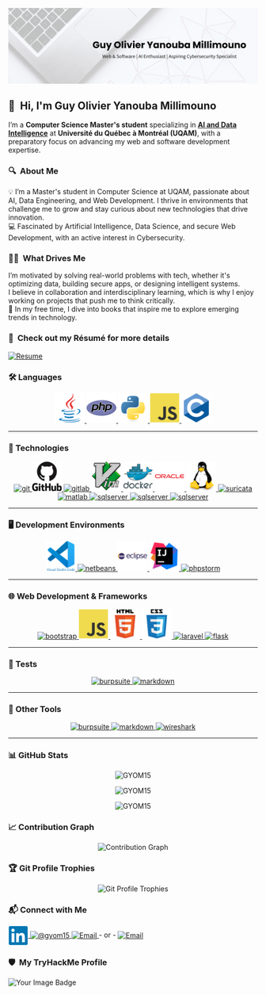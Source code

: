 ![Guy Olivier Yanouba Millimouno Banner](docs/banner.png)

## 👋 &nbsp;Hi, I'm Guy Olivier Yanouba Millimouno
I’m a **Computer Science Master's student** specializing in [**AI and Data Intelligence**](https://etudier.uqam.ca/programme?code=1919) at **Université du Québec à Montréal (UQAM)**, with a preparatory focus on advancing my web and software development expertise.


### 🔍 &nbsp;About Me

💡 I’m a Master's student in Computer Science at UQAM, passionate about AI, Data Engineering, and Web Development.
I thrive in environments that challenge me to grow and stay curious about new technologies that drive innovation.  
💻 Fascinated by Artificial Intelligence, Data Science, and secure Web Development, with an active interest in Cybersecurity. 

### 🧑‍💻 &nbsp;What Drives Me
I’m motivated by solving real-world problems with tech, whether it's optimizing data, building secure apps, or designing intelligent systems.  
I believe in collaboration and interdisciplinary learning, which is why I enjoy working on projects that push me to think critically.  
📘 In my free time, I dive into books that inspire me to explore emerging trends in technology.
### 📄 &nbsp;Check out my Résumé for more details
<a href="docs/gyom-15-resume.pdf">
    <img align="center" src="https://img.shields.io/badge/Resume-Download-blue?style=for-the-badge" alt="Resume" height="40" />
</a>

### 🛠️ Languages
<p align="center">
  <a href="https://www.java.com" target="_blank" rel="noreferrer"> 
    <img src="https://raw.githubusercontent.com/devicons/devicon/master/icons/java/java-original.svg" alt="java" width="60" height="60"/> 
  </a> 
  <a href="https://www.php.net/" target="_blank" rel="noreferrer"> 
    <img src="https://raw.githubusercontent.com/devicons/devicon/master/icons/php/php-original.svg" alt="php" width="60" height="60"/> 
  </a> 
  <a href="https://www.python.org" target="_blank" rel="noreferrer"> 
    <img src="https://raw.githubusercontent.com/devicons/devicon/master/icons/python/python-original.svg" alt="python" width="60" height="60"/> 
  </a> 
  <a href="https://developer.mozilla.org/en-US/docs/Web/JavaScript" target="_blank" rel="noreferrer"> 
    <img src="https://raw.githubusercontent.com/devicons/devicon/master/icons/javascript/javascript-original.svg" alt="javascript" width="60" height="60"/> 
  </a> 
  <a href="https://www.cprogramming.com/" target="_blank" rel="noreferrer"> 
    <img src="https://raw.githubusercontent.com/devicons/devicon/master/icons/c/c-original.svg" alt="c" width="60" height="60"/> 
  </a> 
</p>

---

### 🔧 Technologies
<p align="center">
  <a href="https://git-scm.com/" target="_blank" rel="noreferrer"> 
    <img src="https://www.vectorlogo.zone/logos/git-scm/git-scm-icon.svg" alt="git" width="60" height="60"/> 
  </a> 
  <a href="https://github.com/" target="_blank" rel="noreferrer"> 
    <img src="https://raw.githubusercontent.com/devicons/devicon/master/icons/github/github-original-wordmark.svg" alt="github" width="60" height="60"/> 
  </a> 
  <a href="https://about.gitlab.com/" target="_blank" rel="noreferrer"> 
    <img src="https://www.vectorlogo.zone/logos/gitlab/gitlab-icon.svg" alt="gitlab" width="60" height="60"/> 
  </a> 
  <a href="https://www.vim.org/" target="_blank" rel="noreferrer"> 
    <img src="https://raw.githubusercontent.com/devicons/devicon/master/icons/vim/vim-original.svg" alt="vim" width="60" height="60"/> 
  </a> 
  <a href="https://www.docker.com/" target="_blank" rel="noreferrer"> 
    <img src="https://raw.githubusercontent.com/devicons/devicon/master/icons/docker/docker-original-wordmark.svg" alt="docker" width="60" height="60"/> 
  </a> 
  <a href="https://www.oracle.com/database/technologies/" target="_blank" rel="noreferrer"> 
    <img src="https://raw.githubusercontent.com/devicons/devicon/master/icons/oracle/oracle-original.svg" alt="oracle" width="60" height="60"/> 
  </a> 
  <a href="https://www.linux.org/" target="_blank" rel="noreferrer"> 
    <img src="https://raw.githubusercontent.com/devicons/devicon/master/icons/linux/linux-original.svg" alt="linux" width="60" height="60"/> 
  </a> 
  <a href="https://suricata.io/" target="_blank" rel="noreferrer"> 
    <img src="https://suricata.io/wp-content/uploads/2023/09/Logo-Suricata-vert-whitetype-R.png" alt="suricata" width="60" height="60"/> 
  </a> 
  <a href="https://www.mathworks.com/products/matlab.html" target="_blank" rel="noreferrer"> 
    <img src="https://upload.wikimedia.org/wikipedia/commons/2/21/Matlab_Logo.png" alt="matlab" width="60" height="60"/> 
  </a> 
  <a href="https://www.microsoft.com/en-us/sql-server/" target="_blank" rel="noreferrer"> 
    <img src="https://www.svgrepo.com/show/303229/microsoft-sql-server-logo.svg" alt="sqlserver" width="60" height="60"/> 
  </a> 
  <a href="https://httpd.apache.org/" target="_blank" rel="noreferrer"> 
    <img src="https://miro.medium.com/v2/resize:fit:4096/1*6rDcIgFJQldloIERiUSmzw.png" alt="sqlserver" width="70" height="70"/> 
  </a> 
  <a href="https://pytorch.org/" target="_blank" rel="noreferrer"> 
    <img src="https://pytorch.org/assets/images/logo-icon.svg" alt="sqlserver" width="60" height="60"/> 
  </a>
</p>

---

### 🖥️ Development Environments
<p align="center">
  <a href="https://code.visualstudio.com/" target="_blank" rel="noreferrer"> 
    <img src="https://raw.githubusercontent.com/devicons/devicon/master/icons/vscode/vscode-original-wordmark.svg" alt="vscode" width="60" height="60"/> 
  </a> 
  <a href="https://netbeans.apache.org/" target="_blank" rel="noreferrer"> 
    <img src="https://netbeans.apache.org/_/images/apache-netbeans.svg" alt="netbeans" width="60" height="60"/> 
  </a> 
  <a href="https://www.eclipse.org/" target="_blank" rel="noreferrer"> 
    <img src="https://raw.githubusercontent.com/devicons/devicon/master/icons/eclipse/eclipse-original-wordmark.svg" alt="eclipse" width="60" height="60"/> 
  </a> 
  <a href="https://www.jetbrains.com/idea/" target="_blank" rel="noreferrer"> 
    <img src="https://raw.githubusercontent.com/devicons/devicon/master/icons/intellij/intellij-original.svg" alt="intellij" width="60" height="60"/> 
  </a> 
  <a href="https://www.jetbrains.com/phpstorm/" target="_blank" rel="noreferrer"> 
    <img src="https://static-00.iconduck.com/assets.00/phpstorm-icon-512x506-d6yogswx.png" alt="phpstorm" width="60" height="60"/> 
  </a> 
</p>

---

### 🌐 Web Development & Frameworks
<p align="center">
  <a href="https://getbootstrap.com" target="_blank" rel="noreferrer"> 
    <img src="https://getbootstrap.com/docs/5.3/assets/brand/bootstrap-logo-shadow.png" alt="bootstrap" width="60" height="60"/> 
  </a> 
  <a href="https://developer.mozilla.org/en-US/docs/Web/JavaScript" target="_blank" rel="noreferrer"> 
    <img src="https://raw.githubusercontent.com/devicons/devicon/master/icons/javascript/javascript-original.svg" alt="javascript" width="60" height="60"/> 
  </a> 
  <a href="https://developer.mozilla.org/en-US/docs/Web/HTML" target="_blank" rel="noreferrer"> 
    <img src="https://raw.githubusercontent.com/devicons/devicon/master/icons/html5/html5-original-wordmark.svg" alt="html5" width="60" height="60"/> 
  </a> 
  <a href="https://developer.mozilla.org/en-US/docs/Web/CSS" target="_blank" rel="noreferrer"> 
    <img src="https://raw.githubusercontent.com/devicons/devicon/master/icons/css3/css3-original-wordmark.svg" alt="css3" width="60" height="60"/> 
  </a> 
  <a href="https://laravel.com/" target="_blank" rel="noreferrer"> 
    <img src="https://laravel.com/img/logomark.min.svg" alt="laravel" width="60" height="60"/> 
  </a> 
  <a href="https://flask.palletsprojects.com/" target="_blank" rel="noreferrer"> 
    <img src="https://www.kindpng.com/picc/m/188-1882559_python-flask-hd-png-download.png" alt="flask" width="60" height="60"/> 
  </a> 
</p>

---

### 📑 Tests
<p align="center">
  <a href="https://junit.org/junit5" target="_blank" rel="noreferrer"> 
    <img src="https://junit.org/junit5/assets/img/junit5-logo.png" alt="burpsuite" width="60" height="60"/> 
  </a> 
  <a href="https://phpunit.de/index.html" target="_blank" rel="noreferrer"> 
    <img src="https://phpunit.de/img/phpunit.svg" alt="markdown" width="60" height="60"/> 
  </a> 
</p>

---

### 📑 Other Tools
<p align="center">
  <a href="https://portswigger.net/burp" target="_blank" rel="noreferrer"> 
    <img src="https://portswigger.net/content/images/logos/burpsuite-twittercard.png" alt="burpsuite" width="60" height="60"/> 
  </a> 
  <a href="https://www.markdownguide.org/" target="_blank" rel="noreferrer"> 
    <img src="https://static-00.iconduck.com/assets.00/markdown-icon-1024x731-cl4c5213.png" alt="markdown" width="60" height="60"/> 
  </a> 
  <a href="https://www.wireshark.org/" target="_blank" rel="noreferrer"> 
    <img src="https://www.wireshark.org/assets/img/wireshark-logo-light.png" alt="wireshark" width="60" height="60"/> 
  </a> 
</p>

---

### 📊 GitHub Stats
<p align="center">
  <img src="https://github-readme-stats.vercel.app/api?username=GYOM15&show_icons=true&locale=en&theme=radical" alt="GYOM15" />
</p>
<p align="center">
  <img src="https://github-readme-streak-stats.herokuapp.com/?user=GYOM15&theme=radical" alt="GYOM15" />
</p>
<p align="center">
  <img src="https://github-readme-stats.vercel.app/api/top-langs?username=GYOM15&show_icons=true&locale=en&layout=compact&theme=radical" alt="GYOM15" />
</p>

### 📈 Contribution Graph
<p align="center">
  <img src="https://github-readme-activity-graph.vercel.app/graph?username=GYOM15&theme=chartreuse-dark&hide_border=true" alt="Contribution Graph" />
</p>

### 🏆 Git Profile Trophies
<p align="center"><img src="https://github-profile-trophy.vercel.app/?username=GYOM15&theme=juicyfresh&no-bg=true&count_private=true" alt="Git Profile Trophies" /></p>

### 📬 Connect with Me
<p>
  <a href="https://linkedin.com/in/gyom15" target="blank">
    <img align="center" src="https://raw.githubusercontent.com/devicons/devicon/master/icons/linkedin/linkedin-original.svg" alt="gyom15" height="40" width="40" />
  </a>
  <a href="https://hashnode.com/@gyom15" target="blank">
    <img align="center" src="https://raw.githubusercontent.com/rahuldkjain/github-profile-readme-generator/master/src/images/icons/Social/hashnode.svg" alt="@gyom15" height="40" width="40" />
  </a>
  <a href="mailto:millimounou.guy_olivier_yanouba@courrier.uqam.ca">
    <img align="center" src="https://img.shields.io/badge/Email-Contact-blue?style=for-the-badge&logo=gmail" alt="Email" height="40" />
  </a> - or -
  <a href="mailto:gyom.tech@gmail.com">
    <img align="center" src="https://img.shields.io/badge/Email-Contact-blue?style=for-the-badge&logo=gmail" alt="Email" height="40" />
  </a>
</p>

### 🛡️ &nbsp;My TryHackMe Profile
<img src="https://tryhackme-badges.s3.amazonaws.com/Psr0.png" alt="Your Image Badge" />
